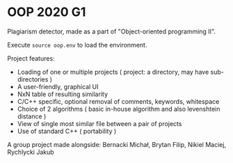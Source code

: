 # OOP 2020 G1

Plagiarism detector, made as a part of "Object-oriented programming II".

Execute ```source oop.env``` to load the environment.

Project features:
- Loading of one or multiple projects ( project: a directory, may have sub-directories )
- A user-friendly, graphical UI
- NxN table of resulting similarity
- C/C++ specific, optional removal of comments, keywords, whitespace
- Choice of 2 algorithms ( basic in-house algorithm and also levenshtein distance )
- View of single most similar file between a pair of projects
- Use of standard C++ ( portability )


A group project made alongside:
Bernacki Michał,
Brytan Filip,
Nikiel Maciej,
Rychlycki Jakub
